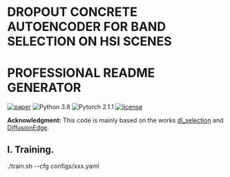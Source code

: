 # DROPOUT CONCRETE AUTOENCODER FOR BAND SELECTION ON HSI SCENES
# PROFESSIONAL  README GENERATOR
[![paper](https://img.shields.io/badge/arXiv-Paper-<COLOR>.svg)](https://arxiv.org/abs/2401.16522)
![Python 3.8](https://img.shields.io/badge/python-3.8.16-green.svg)
![Pytorch 2.1.1](https://img.shields.io/badge/Pytorch-2.1.1-blue.svg)
[![license](https://img.shields.io/badge/License-MIT-brightgreen.svg)](https://choosealicense.com/licenses/mit/)


**Acknowledgment:** This code is mainly based on the works [dl_selection](https://github.com/iancovert/dl-selection.git) and [DiffusionEdge](https://github.com/GuHuangAI/DiffusionEdge.git). 


## I. Training.
./train.sh --cfg configs/xxx.yaml
